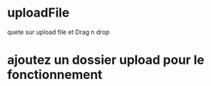 # uploadFile
quete sur upload file et Drag n drop

# ajoutez un dossier upload pour le fonctionnement
